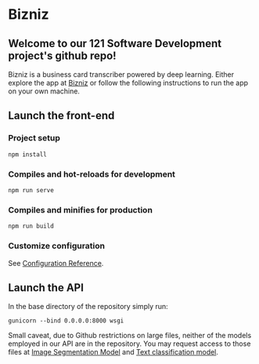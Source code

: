 # Bizniz

## Welcome to our 121 Software Development project's github repo! 
Bizniz is a business card transcriber powered by deep learning. Either explore the app at [Bizniz](http://hmc-121-transcribers-hmcscribes.s3-website-us-west-2.amazonaws.com/) or follow the following instructions to run the app on your own machine. 

## Launch the front-end
### Project setup
```
npm install
```

### Compiles and hot-reloads for development
```
npm run serve
```

### Compiles and minifies for production
```
npm run build
```

### Customize configuration
See [Configuration Reference](https://cli.vuejs.org/config/).


## Launch the API
In the base directory of the repository simply run:
```
gunicorn --bind 0.0.0.0:8000 wsgi
```

Small caveat, due to Github restrictions on large files, neither of the models employed in our API are in the repository. You may request access to those files at [Image Segmentation Model](https://drive.google.com/open?id=1-4Yttk9XY4W1O4Db9pojBt8xZkVIDE_j) and [Text classification model](https://drive.google.com/open?id=1-Ck33p3o9LZum5M6n6QhiUCjXi94_rmf).

